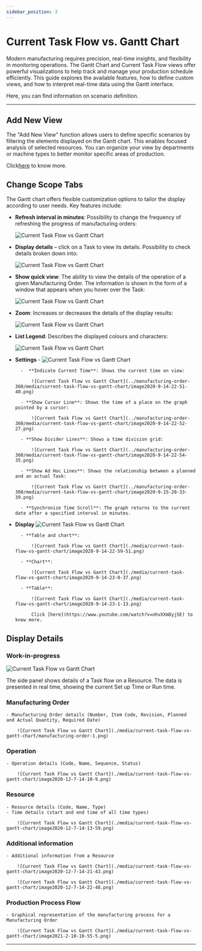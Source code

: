 ```yaml
---
sidebar_position: 3
---
```


# Current Task Flow vs. Gantt Chart

Modern manufacturing requires precision, real-time insights, and flexibility in monitoring operations. The Gantt Chart and Current Task Flow views offer powerful visualizations to help track and manage your production schedule efficiently. This guide explores the available features, how to define custom views, and how to interpret real-time data using the Gantt interface.

Here, you can find information on scenario definition.

---

## Add New View

The "Add New View" function allows users to define specific scenarios by filtering the elements displayed on the Gantt chart. This enables focused analysis of selected resources. You can organize your view by departments or machine types to better monitor specific areas of production.

Click[here](https://www.youtube.com/watch?v=bGoJjbKHGg4) to know more.

## Change Scope Tabs

The Gantt chart offers flexible customization options to tailor the display according to user needs. Key features include:

- **Refresh interval in minutes**: Possibility to change the frequency of refreshing the progress of manufacturing orders:

    ![Current Task Flow vs Gantt Chart](./media/current-task-flow-vs-gantt-chart/refresh-intervals-in-minutes.png)

- **Display details** – click on a Task to view its details. Possibility to check details broken down into:

    ![Current Task Flow vs Gantt Chart](../manufacturing-order-360/media/current-task-flow-vs-gantt-chart/image2020-9-14-23-11-55.png)

- **Show quick view**: The ability to view the details of the operation of a given Manufacturing Order. The information is shown in the form of a window that appears when you hover over the Task:

    ![Current Task Flow vs Gantt Chart](../manufacturing-order-360/media/current-task-flow-vs-gantt-chart/image2020-9-15-20-29-53.png)

- **Zoom**: Increases or decreases the details of the display results:

    ![Current Task Flow vs Gantt Chart](../manufacturing-order-360/media/current-task-flow-vs-gantt-chart/image2020-9-14-22-45-46.png)

- **List Legend**: Describes the displayed colours and characters:

    ![Current Task Flow vs Gantt Chart](../manufacturing-order-360/media/current-task-flow-vs-gantt-chart/image2020-9-14-22-46-58.png)

- **Settings** - ![Current Task Flow vs Gantt Chart](../manufacturing-order-360/media/current-task-flow-vs-gantt-chart/image2020-9-14-22-50-3.png)

        -  **Indicate Current Time**: Shows the current time on view:

            ![Current Task Flow vs Gantt Chart](../manufacturing-order-360/media/current-task-flow-vs-gantt-chart/image2020-9-14-22-51-40.png)

        - **Show Cursor Line**: Shows the time of a place on the graph pointed by a cursor:

            ![Current Task Flow vs Gantt Chart](../manufacturing-order-360/media/current-task-flow-vs-gantt-chart/image2020-9-14-22-52-27.png)

        - **Show Divider Lines**: Shows a time division grid:

            ![Current Task Flow vs Gantt Chart](../manufacturing-order-360/media/current-task-flow-vs-gantt-chart/image2020-9-14-22-54-35.png)

        - **Show Ad Hoc Lines**: Shows the relationship between a planned and an actual Task:

            ![Current Task Flow vs Gantt Chart](../manufacturing-order-360/media/current-task-flow-vs-gantt-chart/image2020-9-15-20-33-39.png)

        - **Synchronize Time Scroll**: The graph returns to the current date after a specified interval in minutes.

- **Display** ![Current Task Flow vs Gantt Chart](./media/current-task-flow-vs-gantt-chart/image2020-9-14-22-58-46.png)

        - **Table and chart**:

            ![Current Task Flow vs Gantt Chart](./media/current-task-flow-vs-gantt-chart/image2020-9-14-22-59-51.png)

        - **Chart**:

            ![Current Task Flow vs Gantt Chart](./media/current-task-flow-vs-gantt-chart/image2020-9-14-23-0-37.png)
        
        - **Table**:

            ![Current Task Flow vs Gantt Chart](./media/current-task-flow-vs-gantt-chart/image2020-9-14-23-1-13.png)

            Click [here](https://www.youtube.com/watch?v=ohvXXmDyj5E) to know more.

## Display Details

### Work-in-progress

![Current Task Flow vs Gantt Chart](./media/current-task-flow-vs-gantt-chart/display-details.png)

The side panel shows details of a Task flow on a Resource. The data is presented in real time, showing the current Set up Time or Run time.

### Manufacturing Order

    - Manufacturing Order details (Number, Item Code, Revision, Planned and Actual Quantity, Required Date)

        ![Current Task Flow vs Gantt Chart](./media/current-task-flow-vs-gantt-chart/manufacturing-order-1.png)

### Operation

    - Operation details (Code, Name, Sequence, Status)

        ![Current Task Flow vs Gantt Chart](./media/current-task-flow-vs-gantt-chart/image2020-12-7-14-10-9.png)

### Resource

    - Resource details (Code, Name, Type)
    - Time details (start and end time of all time types)

        ![Current Task Flow vs Gantt Chart](./media/current-task-flow-vs-gantt-chart/image2020-12-7-14-13-59.png)

### Additional information

    - Additional information from a Resource

        ![Current Task Flow vs Gantt Chart](./media/current-task-flow-vs-gantt-chart/image2020-12-7-14-21-43.png)

        ![Current Task Flow vs Gantt Chart](./media/current-task-flow-vs-gantt-chart/image2020-12-7-14-22-48.png)

### Production Process Flow

    - Graphical representation of the manufacturing process for a Manufacturing Order

        ![Current Task Flow vs Gantt Chart](./media/current-task-flow-vs-gantt-chart/image2021-2-10-10-55-5.png)

---
